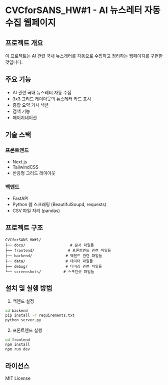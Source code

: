# CVCforSANS_HW#1 - AI 뉴스레터 자동 수집 웹페이지

## 프로젝트 개요
이 프로젝트는 AI 관련 국내 뉴스레터를 자동으로 수집하고 정리하는 웹페이지를 구현한 것입니다.

## 주요 기능
- AI 관련 국내 뉴스레터 자동 수집
- 3x3 그리드 레이아웃의 뉴스레터 카드 표시
- 종합 요약 기사 섹션
- 검색 기능
- 페이지네이션

## 기술 스택
### 프론트엔드
- Next.js
- TailwindCSS
- 반응형 그리드 레이아웃

### 백엔드
- FastAPI
- Python 웹 스크래핑 (BeautifulSoup4, requests)
- CSV 파일 처리 (pandas)

## 프로젝트 구조
```
CVCforSANS_HW#1/
├── docs/                    # 문서 파일들
├── frontend/               # 프론트엔드 관련 파일들
├── backend/               # 백엔드 관련 파일들
├── data/                  # 데이터 파일들
├── debug/                 # 디버깅 관련 파일들
└── screenshots/          # 스크린샷 파일들
```

## 설치 및 실행 방법
1. 백엔드 설정
```bash
cd backend
pip install -r requirements.txt
python server.py
```

2. 프론트엔드 실행
```bash
cd frontend
npm install
npm run dev
```

## 라이선스
MIT License 